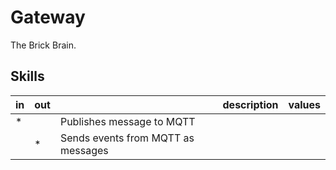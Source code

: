 # Gateway

The Brick Brain.

## Skills

| in | out |                                    | description | values |
|----|-----|------------------------------------|-------------|--------|
| *  |     | Publishes message to MQTT          |             |        |
|    | *   | Sends events from MQTT as messages |             |        |
